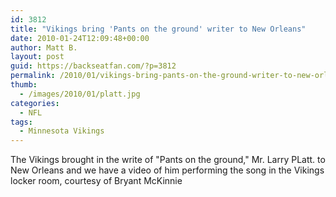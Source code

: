 ```yaml
---
id: 3812
title: "Vikings bring 'Pants on the ground' writer to New Orleans"
date: 2010-01-24T12:09:48+00:00
author: Matt B.
layout: post
guid: https://backseatfan.com/?p=3812
permalink: /2010/01/vikings-bring-pants-on-the-ground-writer-to-new-orleans/
thumb:
  - /images/2010/01/platt.jpg
categories:
  - NFL
tags:
  - Minnesota Vikings
---
```


<div class="entry">
  <p>
    The Vikings brought in the write of "Pants on the ground," Mr. Larry PLatt. to New Orleans and we have a video of him performing the song in the Vikings locker room, courtesy of Bryant McKinnie
  </p>

  <p>
  </p>
</div>
